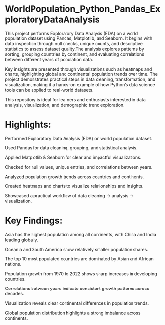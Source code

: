 # WorldPopulation_Python_Pandas_ExploratoryDataAnalysis
This project performs Exploratory Data Analysis (EDA) on a world population dataset using Pandas, Matplotlib, and Seaborn. It begins with data inspection through null checks, unique counts, and descriptive statistics to assess dataset quality.The analysis explores patterns by sorting, grouping countries by continent, and evaluating correlations between different years of population data.

Key insights are presented through visualizations such as heatmaps and charts, highlighting global and continental population trends over time. The project demonstrates practical steps in data cleaning, transformation, and visualization, making it a hands-on example of how Python’s data science tools can be applied to real-world datasets.

This repository is ideal for learners and enthusiasts interested in data analysis, visualization, and demographic trend exploration.

# Highlights:

Performed Exploratory Data Analysis (EDA) on world population dataset.

Used Pandas for data cleaning, grouping, and statistical analysis.

Applied Matplotlib & Seaborn for clear and impactful visualizations.

Checked for null values, unique entries, and correlations between years.

Analyzed population growth trends across countries and continents.

Created heatmaps and charts to visualize relationships and insights.

Showcased a practical workflow of data cleaning → analysis → visualization.

# Key Findings:

Asia has the highest population among all continents, with China and India leading globally.

Oceania and South America show relatively smaller population shares.

The top 10 most populated countries are dominated by Asian and African nations.

Population growth from 1970 to 2022 shows sharp increases in developing countries.

Correlations between years indicate consistent growth patterns across decades.

Visualization reveals clear continental differences in population trends.

Global population distribution highlights a strong imbalance across continents.

